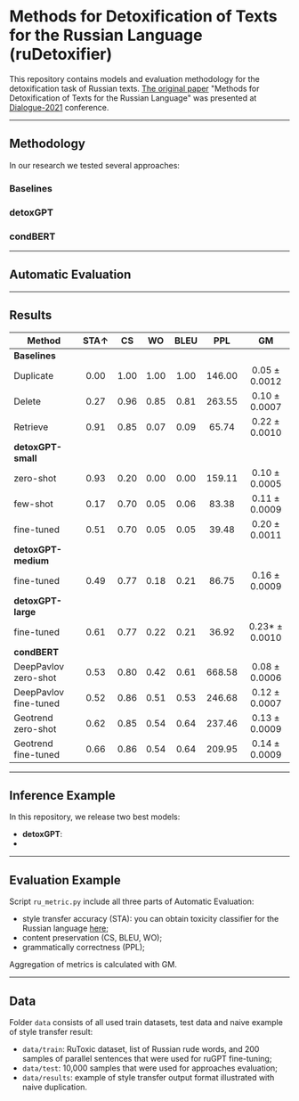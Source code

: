 # Methods for Detoxification of Texts for the Russian Language (ruDetoxifier)

This repository contains models and evaluation methodology for the detoxification task of Russian texts. [The original paper](https://arxiv.org/abs/2105.09052) "Methods for Detoxification of Texts for the Russian Language" was presented at [Dialogue-2021](http://www.dialog-21.ru/) conference.

***
## Methodology

In our research we tested several approaches:

### Baselines

### detoxGPT

### condBERT

***

## Automatic Evaluation


***
## Results

|Method   |STA↑   |CS   |WO   |BLEU  |PPL  |GM   |
|---|:---:|:---:|:---:|:---:|:---:|:---:|
|**Baselines**
|Duplicate   |0.00   |1.00   |1.00   |1.00   |146.00   |0.05 ± 0.0012   |
|Delete   |0.27   |0.96   |0.85   |0.81   |263.55   |0.10 ± 0.0007   |
|Retrieve   |0.91   |0.85   |0.07   |0.09   |65.74   |0.22 ± 0.0010   |
|**detoxGPT-small**
|zero-shot   |0.93   |0.20   |0.00   |0.00   |159.11   |0.10 ± 0.0005   |
|few-shot   |0.17   |0.70   |0.05   |0.06   |83.38   |0.11 ± 0.0009   |
|fine-tuned   |0.51   |0.70   |0.05   |0.05   |39.48   |0.20 ± 0.0011   |
|**detoxGPT-medium**   |   |   |   |   |   |   |
|fine-tuned   |0.49   |0.77   |0.18   |0.21   |86.75   |0.16 ± 0.0009   |
|**detoxGPT-large**   |   |   |   |   |   |   |
|fine-tuned   |0.61   |0.77   |0.22   |0.21   |36.92   |0.23* ± 0.0010   |
|**condBERT**  |   |   |   |   |   |   |
|DeepPavlov zero-shot   |0.53   |0.80   |0.42   |0.61   |668.58   |0.08 ± 0.0006   |
|DeepPavlov fine-tuned   |0.52   |0.86   |0.51   |0.53   |246.68   |0.12 ± 0.0007   |
|Geotrend zero-shot   |0.62   |0.85   |0.54   |0.64   |237.46   |0.13 ± 0.0009   |
|Geotrend fine-tuned   |0.66   |0.86   |0.54   |0.64   |209.95   |0.14 ± 0.0009   |

***

## Inference Example

In this repository, we release two best models:
- **detoxGPT**: 
- 

***

## Evaluation Example

Script `ru_metric.py` include all three parts of Automatic Evaluation:
- style transfer accuracy (STA): you can obtain toxicity classifier for the Russian language [here](https://drive.google.com/file/d/1hP820N3FddHJPSxM1BxMxV2N_NDfpjgo/view?usp=sharing);
- content preservation (CS, BLEU, WO);
- grammatically correctness (PPL);

Aggregation of metrics is calculated with GM.

***

## Data

Folder `data` consists of all used train datasets, test data and naive example of style transfer result:
- `data/train`: RuToxic dataset, list of Russian rude words, and 200 samples of parallel sentences that were used for ruGPT fine-tuning;
- `data/test`: 10,000 samples that were used for approaches evaluation;
- `data/results`: example of style transfer output format illustrated with naive duplication.
